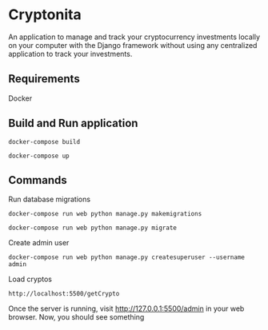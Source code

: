 # Cryptonita 

An application to manage and track your cryptocurrency investments locally on your computer with the Django framework without using any centralized application to track your investments.
<!--

![alt text for screen readers](https://i.postimg.cc/vTPp2HvQ/Screenshot-2021-10-10-T113022-132.png "Cryptocurrencies List ").
-->

## Requirements

Docker

## Build and Run application

```
docker-compose build
```

```
docker-compose up
```
## Commands

Run database migrations
```
docker-compose run web python manage.py makemigrations
```

```
docker-compose run web python manage.py migrate
```
Create admin user
```
docker-compose run web python manage.py createsuperuser --username admin
```

Load cryptos 
```
http://localhost:5500/getCrypto
```


Once the server is running, visit http://127.0.0.1:5500/admin in your web browser. Now, you should see something 


